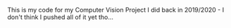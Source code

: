 This is my code for my Computer Vision Project I did back in 2019/2020 - I don't think I pushed all of it yet tho...
